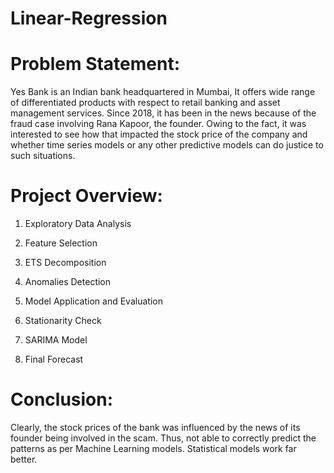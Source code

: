 # Linear-Regression

# Problem Statement:
Yes Bank is an Indian bank headquartered in Mumbai, It offers wide range of differentiated products with respect to retail banking and asset management services. Since 2018, it has been in the news because of the fraud case involving Rana Kapoor, the founder. Owing to the fact, it was interested to see how that impacted the stock price of the company and whether time series models or any other predictive models can do justice to such situations.

# Project Overview:

1. Exploratory Data Analysis 

2. Feature Selection
 
3. ETS Decomposition 

4. Anomalies Detection

5. Model Application and Evaluation

6. Stationarity Check

7. SARIMA Model

8. Final Forecast

# Conclusion:
Clearly, the stock prices of the bank was influenced by the news of its founder being involved in the scam. Thus, not able to correctly predict the patterns as per Machine Learning models. Statistical models work far better.

